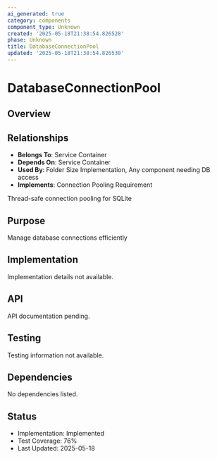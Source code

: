 ```yaml
---
ai_generated: true
category: components
component_type: Unknown
created: '2025-05-18T21:38:54.826528'
phase: Unknown
title: DatabaseConnectionPool
updated: '2025-05-18T21:38:54.826530'
---
```


# DatabaseConnectionPool

## Overview

## Relationships
- **Belongs To**: Service Container
- **Depends On**: Service Container
- **Used By**: Folder Size Implementation, Any component needing DB access
- **Implements**: Connection Pooling Requirement

Thread-safe connection pooling for SQLite

## Purpose
Manage database connections efficiently

## Implementation
Implementation details not available.

## API
API documentation pending.

## Testing
Testing information not available.

## Dependencies
No dependencies listed.

## Status
- Implementation: Implemented
- Test Coverage: 76%
- Last Updated: 2025-05-18